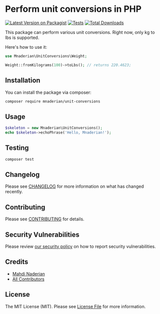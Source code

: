 # Perform unit conversions in PHP

[![Latest Version on Packagist](https://img.shields.io/packagist/v/mnaderian/unit-conversions.svg?style=flat-square)](https://packagist.org/packages/mnaderian/unit-conversions)
[![Tests](https://github.com/mnaderian/unit-conversions/actions/workflows/run-tests.yml/badge.svg?branch=main)](https://github.com/mnaderian/unit-conversions/actions/workflows/run-tests.yml)
[![Total Downloads](https://img.shields.io/packagist/dt/mnaderian/unit-conversions.svg?style=flat-square)](https://packagist.org/packages/mnaderian/unit-conversions)

This package can perform various unit conversions. Right now, only kg to lbs is supported.

Here's how to use it:

```php
use Mnaderian\UnitConversions\Weight;

Weight::fromKilograms(100)->toLbs(); // returns 220.4623;
```

## Installation

You can install the package via composer:

```bash
composer require mnaderian/unit-conversions
```

## Usage

```php
$skeleton = new Mnaderian\UnitConversions();
echo $skeleton->echoPhrase('Hello, Mnaderian!');
```

## Testing

```bash
composer test
```

## Changelog

Please see [CHANGELOG](CHANGELOG.md) for more information on what has changed recently.

## Contributing

Please see [CONTRIBUTING](.github/CONTRIBUTING.md) for details.

## Security Vulnerabilities

Please review [our security policy](../../security/policy) on how to report security vulnerabilities.

## Credits

- [Mahdi Naderian](https://github.com/mnaderian)
- [All Contributors](../../contributors)

## License

The MIT License (MIT). Please see [License File](LICENSE.md) for more information.
